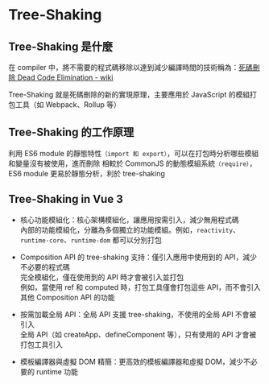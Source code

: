 # Tree-Shaking

## Tree-Shaking 是什麼

在 compiler 中，將不需要的程式碼移除以達到減少編譯時間的技術稱為：[死碼刪除 Dead Code Elimination - wiki](https://zh.wikipedia.org/wiki/%E6%AD%BB%E7%A2%BC%E5%88%AA%E9%99%A4)

Tree-Shaking 就是死碼刪除的新的實現原理，主要應用於 JavaScript 的模組打包工具（如 Webpack、Rollup 等）

## Tree-Shaking 的工作原理

利用 ES6 module 的靜態特性`（import 和 export）`，可以在打包時分析哪些模組和變量沒有被使用，進而刪除
相較於 CommonJS 的動態模組系統`（require）`，ES6 module 更易於靜態分析，利於 tree-shaking

## Tree-Shaking in Vue 3

- 核心功能模組化：核心架構模組化，讓應用按需引入，減少無用程式碼  
  內部的功能模組化，分離為多個獨立的功能模組。例如，`reactivity`、`runtime-core`、`runtime-dom` 都可以分別打包

- Composition API 的 tree-shaking 支持：僅引入應用中使用到的 API，減少不必要的程式碼  
  完全模組化，僅在使用到的 API 時才會被引入並打包  
  例如，當使用 ref 和 computed 時，打包工具僅會打包這些 API，而不會引入其他 Composition API 的功能

- 按需加載全局 API：全局 API 支援 tree-shaking，不使用的全局 API 不會被引入  
  全局 API（如 createApp、defineComponent 等），只有使用的 API 才會被打包工具引入

- 模板編譯器與虛擬 DOM 精簡：更高效的模板編譯器和虛擬 DOM，減少不必要的 runtime 功能  
